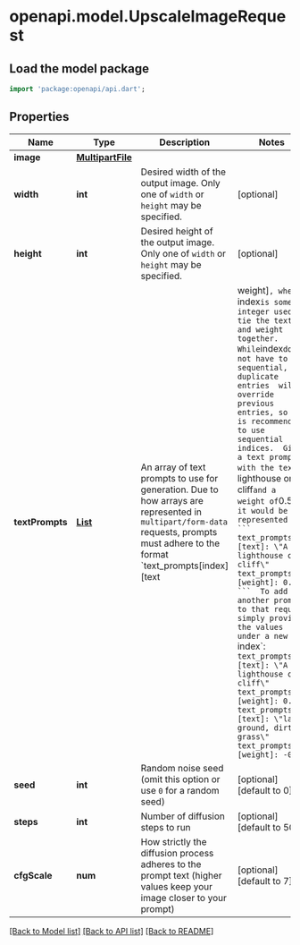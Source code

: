 # openapi.model.UpscaleImageRequest

## Load the model package
```dart
import 'package:openapi/api.dart';
```

## Properties
Name | Type | Description | Notes
------------ | ------------- | ------------- | -------------
**image** | [**MultipartFile**](MultipartFile.md) |  | 
**width** | **int** | Desired width of the output image.  Only one of `width` or `height` may be specified. | [optional] 
**height** | **int** | Desired height of the output image.  Only one of `width` or `height` may be specified. | [optional] 
**textPrompts** | [**List<TextPrompt>**](TextPrompt.md) | An array of text prompts to use for generation.  Due to how arrays are represented in `multipart/form-data` requests, prompts must adhere to the format `text_prompts[index][text|weight]`, where `index` is some integer used to tie the text and weight together.  While `index` does not have to be sequential, duplicate entries  will override previous entries, so it is recommended to use sequential indices.  Given a text prompt with the text `A lighthouse on a cliff` and a weight of `0.5`, it would be represented as: ``` text_prompts[0][text]: \"A lighthouse on a cliff\" text_prompts[0][weight]: 0.5 ```  To add another prompt to that request simply provide the values under a new `index`:  ``` text_prompts[0][text]: \"A lighthouse on a cliff\" text_prompts[0][weight]: 0.5 text_prompts[1][text]: \"land, ground, dirt, grass\" text_prompts[1][weight]: -0.9 ``` | [optional] [default to const []]
**seed** | **int** | Random noise seed (omit this option or use `0` for a random seed) | [optional] [default to 0]
**steps** | **int** | Number of diffusion steps to run | [optional] [default to 50]
**cfgScale** | **num** | How strictly the diffusion process adheres to the prompt text (higher values keep your image closer to your prompt) | [optional] [default to 7]

[[Back to Model list]](../README.md#documentation-for-models) [[Back to API list]](../README.md#documentation-for-api-endpoints) [[Back to README]](../README.md)


